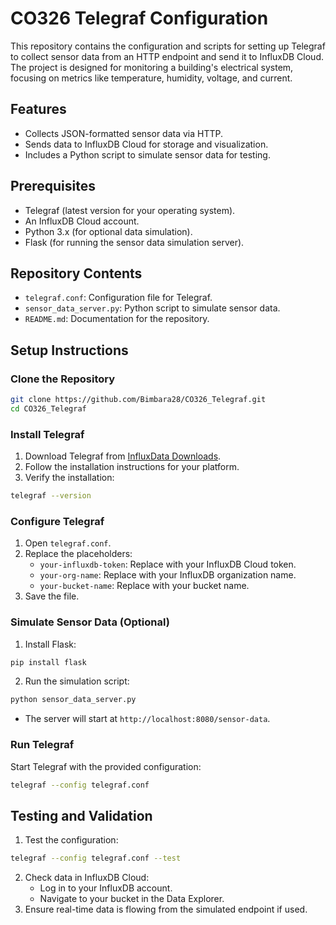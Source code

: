 # CO326 Telegraf Configuration

This repository contains the configuration and scripts for setting up Telegraf to collect sensor data from an HTTP endpoint and send it to InfluxDB Cloud. The project is designed for monitoring a building's electrical system, focusing on metrics like temperature, humidity, voltage, and current.

## Features
- Collects JSON-formatted sensor data via HTTP.
- Sends data to InfluxDB Cloud for storage and visualization.
- Includes a Python script to simulate sensor data for testing.

## Prerequisites
- Telegraf (latest version for your operating system).
- An InfluxDB Cloud account.
- Python 3.x (for optional data simulation).
- Flask (for running the sensor data simulation server).

## Repository Contents
- `telegraf.conf`: Configuration file for Telegraf.
- `sensor_data_server.py`: Python script to simulate sensor data.
- `README.md`: Documentation for the repository.

## Setup Instructions

### Clone the Repository
```bash
git clone https://github.com/Bimbara28/CO326_Telegraf.git
cd CO326_Telegraf
```

### Install Telegraf
1. Download Telegraf from [InfluxData Downloads](https://portal.influxdata.com/downloads/).
2. Follow the installation instructions for your platform.
3. Verify the installation:
```bash
telegraf --version
```

### Configure Telegraf
1. Open `telegraf.conf`.
2. Replace the placeholders:
   - `your-influxdb-token`: Replace with your InfluxDB Cloud token.
   - `your-org-name`: Replace with your InfluxDB organization name.
   - `your-bucket-name`: Replace with your bucket name.
3. Save the file.

### Simulate Sensor Data (Optional)
1. Install Flask:
```bash
pip install flask
```
2. Run the simulation script:
```bash
python sensor_data_server.py
```
   - The server will start at `http://localhost:8080/sensor-data`.

### Run Telegraf
Start Telegraf with the provided configuration:
```bash
telegraf --config telegraf.conf
```

## Testing and Validation
1. Test the configuration:
```bash
telegraf --config telegraf.conf --test
```
2. Check data in InfluxDB Cloud:
   - Log in to your InfluxDB account.
   - Navigate to your bucket in the Data Explorer.
3. Ensure real-time data is flowing from the simulated endpoint if used.


